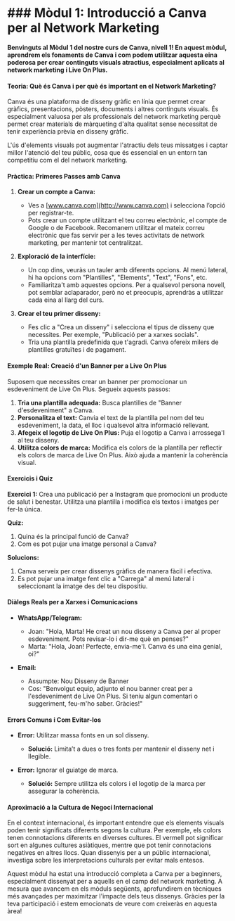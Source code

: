 # ### Mòdul 1: Introducció a Canva per al Network Marketing

**Benvinguts al Mòdul 1 del nostre curs de Canva, nivell 1! En aquest mòdul, aprendrem els fonaments de Canva i com podem utilitzar aquesta eina poderosa per crear continguts visuals atractius, especialment aplicats al network marketing i Live On Plus.**

#### Teoria: Què és Canva i per què és important en el Network Marketing?

Canva és una plataforma de disseny gràfic en línia que permet crear gràfics, presentacions, pòsters, documents i altres continguts visuals. És especialment valuosa per als professionals del network marketing perquè permet crear materials de màrqueting d'alta qualitat sense necessitat de tenir experiència prèvia en disseny gràfic.

L'ús d'elements visuals pot augmentar l'atractiu dels teus missatges i captar millor l'atenció del teu públic, cosa que és essencial en un entorn tan competitiu com el del network marketing.

#### Pràctica: Primeres Passes amb Canva

1. **Crear un compte a Canva:**
   - Ves a [www.canva.com](http://www.canva.com) i selecciona l’opció per registrar-te.
   - Pots crear un compte utilitzant el teu correu electrònic, el compte de Google o de Facebook. Recomanem utilitzar el mateix correu electrònic que fas servir per a les teves activitats de network marketing, per mantenir tot centralitzat.

2. **Exploració de la interfície:**
   - Un cop dins, veuràs un tauler amb diferents opcions. Al menú lateral, hi ha opcions com "Plantilles", "Elements", "Text", "Fons", etc.
   - Familiaritza't amb aquestes opcions. Per a qualsevol persona novell, pot semblar aclaparador, però no et preocupis, aprendràs a utilitzar cada eina al llarg del curs.

3. **Crear el teu primer disseny:**
   - Fes clic a "Crea un disseny" i selecciona el tipus de disseny que necessites. Per exemple, "Publicació per a xarxes socials".
   - Tria una plantilla predefinida que t'agradi. Canva ofereix milers de plantilles gratuïtes i de pagament.

#### Exemple Real: Creació d'un Banner per a Live On Plus

Suposem que necessites crear un banner per promocionar un esdeveniment de Live On Plus. Segueix aquests passos:

1. **Tria una plantilla adequada:** Busca plantilles de "Banner d'esdeveniment" a Canva.
2. **Personalitza el text:** Canvia el text de la plantilla pel nom del teu esdeveniment, la data, el lloc i qualsevol altra informació rellevant.
3. **Afegeix el logotip de Live On Plus:** Puja el logotip a Canva i arrossega'l al teu disseny.
4. **Utilitza colors de marca:** Modifica els colors de la plantilla per reflectir els colors de marca de Live On Plus. Això ajuda a mantenir la coherència visual.

#### Exercicis i Quiz

**Exercici 1:** Crea una publicació per a Instagram que promocioni un producte de salut i benestar. Utilitza una plantilla i modifica els textos i imatges per fer-la única.

**Quiz:**
1. Quina és la principal funció de Canva?
2. Com es pot pujar una imatge personal a Canva?

**Solucions:**
1. Canva serveix per crear dissenys gràfics de manera fàcil i efectiva.
2. Es pot pujar una imatge fent clic a "Carrega" al menú lateral i seleccionant la imatge des del teu dispositiu.

#### Diàlegs Reals per a Xarxes i Comunicacions

- **WhatsApp/Telegram:**
  - Joan: "Hola, Marta! He creat un nou disseny a Canva per al proper esdeveniment. Pots revisar-lo i dir-me què en penses?"
  - Marta: "Hola, Joan! Perfecte, envia-me'l. Canva és una eina genial, oi?"

- **Email:**
  - Assumpte: Nou Disseny de Banner
  - Cos: "Benvolgut equip, adjunto el nou banner creat per a l'esdeveniment de Live On Plus. Si teniu algun comentari o suggeriment, feu-m'ho saber. Gràcies!"

#### Errors Comuns i Com Evitar-los

- **Error:** Utilitzar massa fonts en un sol disseny.
  - **Solució:** Limita’t a dues o tres fonts per mantenir el disseny net i llegible.

- **Error:** Ignorar el guiatge de marca.
  - **Solució:** Sempre utilitza els colors i el logotip de la marca per assegurar la coherència.

#### Aproximació a la Cultura de Negoci Internacional

En el context internacional, és important entendre que els elements visuals poden tenir significats diferents segons la cultura. Per exemple, els colors tenen connotacions diferents en diverses cultures. El vermell pot significar sort en algunes cultures asiàtiques, mentre que pot tenir connotacions negatives en altres llocs. Quan dissenyis per a un públic internacional, investiga sobre les interpretacions culturals per evitar mals entesos.

Aquest mòdul ha estat una introducció completa a Canva per a beginners, especialment dissenyat per a aquells en el camp del network marketing. A mesura que avancem en els mòduls següents, aprofundirem en tècniques més avançades per maximitzar l'impacte dels teus dissenys. Gràcies per la teva participació i estem emocionats de veure com creixeràs en aquesta àrea!